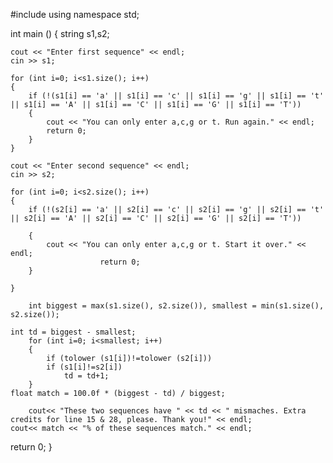 #include <iostream>
using namespace std;

int main ()
{
  string s1,s2;

	cout << "Enter first sequence" << endl;
	cin >> s1;

	for (int i=0; i<s1.size(); i++)
	{
		if (!(s1[i] == 'a' || s1[i] == 'c' || s1[i] == 'g' || s1[i] == 't' || s1[i] == 'A' || s1[i] == 'C' || s1[i] == 'G' || s1[i] == 'T'))
		{
			cout << "You can only enter a,c,g or t. Run again." << endl;
			return 0;
		}
	}

	cout << "Enter second sequence" << endl;
	cin >> s2;

	for (int i=0; i<s2.size(); i++)
	{
		if (!(s2[i] == 'a' || s2[i] == 'c' || s2[i] == 'g' || s2[i] == 't' || s2[i] == 'A' || s2[i] == 'C' || s2[i] == 'G' || s2[i] == 'T'))
	
		{
			cout << "You can only enter a,c,g or t. Start it over." << endl;
                        return 0;
		}
			
	}
     
        int biggest = max(s1.size(), s2.size()), smallest = min(s1.size(), s2.size());

	int td = biggest - smallest;
		for (int i=0; i<smallest; i++)
		{
			if (tolower (s1[i])!=tolower (s2[i]))
			if (s1[i]!=s2[i])
				td = td+1;
		}
	float match = 100.0f * (biggest - td) / biggest;

        cout<< "These two sequences have " << td << " mismaches. Extra credits for line 15 & 28, please. Thank you!" << endl;
	cout<< match << "% of these sequences match." << endl;
    

return 0;
}

